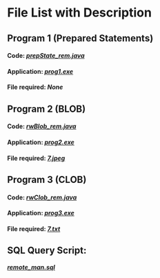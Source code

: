 # File List with Description

## Program 1 (Prepared Statements)
#### Code:   **_<ins>prepState_rem.java</ins>_**
#### Application: **_<ins>prog1.exe</ins>_**
#### File required: _None_

## Program 2 (BLOB)
#### Code: **_<ins>rwBlob_rem.java</ins>_**
#### Application: **_<ins>prog2.exe</ins>_**
#### File required: **_<ins>7.jpeg</ins>_**

## Program 3 (CLOB)
#### Code: **_<ins>rwClob_rem.java</ins>_**
#### Application: **_<ins>prog3.exe</ins>_**
#### File required: **_<ins>7.txt</ins>_**

## SQL Query Script:
**_<ins>remote_man.sql</ins>_**
